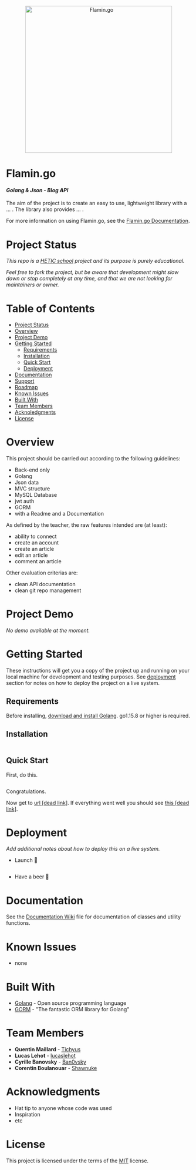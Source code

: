 <p align="center"> 
<img
      alt="Flamin.go"
      src="https://i.imgur.com/jOiyrFQ.png "Flamin.Go logo"
      width="400"
    />
</p>
                 
Flamin.go
====
#### ***Golang & Json - Blog API***
The aim of the project is to create an easy to use, lightweight library with a ... . The library also provides ... .

For more information on using Flamin.go, see the [Flamin.go Documentation](https://github.com/Tichyus/projet_wiki/wiki).

# Project Status
*This repo is a [HETIC school](https://www.hetic.net/) project and its purpose is purely educational.* 

*Feel free to fork the project, but be aware that development might slow down or stop completely at any time, and that we are not looking for maintainers or owner.*

# Table of Contents
* [Project Status](#project-status)
* [Overview](#overview)
* [Project Demo](#project-demo)
* [Getting Started](#getting-started)
    * [Requirements](#requirements)
    * [Installation](#installation)
    * [Quick Start](#quick-start)
    * [Deployment](#deployment)
* [Documentation](#documentation)
* [Support](#support)
* [Roadmap](#roadmap)
* [Known Issues](#known-issues)
* [Built With](#built-with)
* [Team Members](#team-members)
* [Acknoledgments](#acknowledgments)
* [License](#license)

# Overview
This project should be carried out according to the following guidelines:
* Back-end only
* Golang
* Json data
* MVC structure
* MySQL Database
* jwt auth
* GORM
* with a Readme and a Documentation

As defined by the teacher, the raw features intended are (at least):
* ability to connect
* create an account
* create an article
* edit an article
* comment an article

Other evaluation criterias are:
* clean API documentation
* clean git repo management

# Project Demo
*No demo available at the moment.*

# Getting Started
These instructions will get you a copy of the project up and running on your local machine for development and testing purposes. See [deployment](#deployment) section for notes on how to deploy the project on a live system.

## Requirements
Before installing, [download and install Golang](https://golang.org/dl/). go1.15.8 or higher is required.

## Installation
```golang

```

## Quick Start
First, do this.
```golang

```
Congratulations.

Now get to [url [dead link]](#). If everything went well you should see [this [dead link]](#).


# Deployment
*Add additional notes about how to deploy this on a live system.*

* Launch :rocket:
```golang

```
* Have a beer :beer:

# Documentation
See the [Documentation Wiki](https://github.com/Tichyus/projet_wiki/wiki) file for documentation of classes and utility functions.

# Known Issues
- none

# Built With
* [Golang](https://golang.org/) - Open source programming language
* [GORM](https://gorm.io/index.html) - "The fantastic ORM library for Golang"

# Team Members
* **Quentin Maillard** - [Tichyus](https://github.com/Tichyus)
* **Lucas Lehot** - [lucaslehot](https://github.com/lucaslehot)
* **Cyrille Banovsky** - [Ban0vsky](https://github.com/Ban0vsky)
* **Corentin Boulanouar** - [Shawnuke](https://github.com/Shawnuke)

# Acknowledgments
* Hat tip to anyone whose code was used
* Inspiration
* etc

# License
This project is licensed under the terms of the [MIT](https://opensource.org/licenses/MIT) license.
